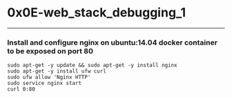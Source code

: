 # 0x0E-web_stack_debugging_1
---
### Install and configure nginx on ubuntu:14.04 docker container to be exposed on port 80
```
sudo apt-get -y update && sudo apt-get -y install nginx
sudo apt-get -y install ufw curl
sudo ufw allow 'Nginx HTTP'
sudo service nginx start
curl 0:80
```
